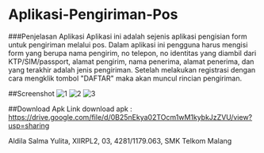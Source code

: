 # Aplikasi-Pengiriman-Pos
###Penjelasan Aplikasi
Aplikasi ini adalah sejenis aplikasi pengisian form untuk pengiriman melalui pos. Dalam aplikasi ini pengguna harus mengisi form yang 
berupa nama pengirim, no telepon, no identitas yang diambil dari KTP/SIM/passport, alamat pengirim, nama penerima, alamat penerima, 
dan yang terakhir adalah jenis pengiriman. Setelah melakukan registrasi dengan cara mengklik tombol "DAFTAR" maka akan muncul rincian
pengiriman.

##Screenshot
![1](https://cloud.githubusercontent.com/assets/22114844/18418471/1631f888-77d2-11e6-9e13-ba8ea04274ef.png)
![2](https://cloud.githubusercontent.com/assets/22114844/18418474/2159b296-77d2-11e6-950e-99bde40b8d53.png)
![3](https://cloud.githubusercontent.com/assets/22114844/18418480/3bb21d2c-77d2-11e6-9891-b2fab21e4383.png)

##Download Apk
Link download apk : https://drive.google.com/file/d/0B25nEkya02TOcm1wM1kybkJzZVU/view?usp=sharing


Aldila Salma Yulita, XIIRPL2, 03, 4281/1179.063, SMK Telkom Malang

